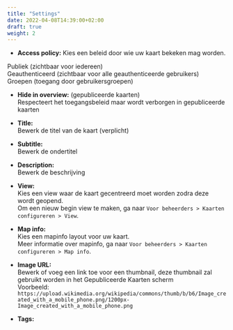 ```yaml
---
title: "Settings"
date: 2022-04-08T14:39:00+02:00
draft: true
weight: 2
---
```

- **Access policy:**
Kies een beleid door wie uw kaart bekeken mag worden.

Publiek (zichtbaar voor iedereen)  
Geauthenticeerd (zichtbaar voor alle geauthenticeerde gebruikers)  
Groepen (toegang door gebruikersgroepen)  


- **Hide in overview:** (gepubliceerde kaarten)     
Respecteert het toegangsbeleid maar wordt verborgen in gepubliceerde kaarten

- **Title:**     
Bewerk de titel van de kaart (verplicht)

- **Subtitle:**     
Bewerk de ondertitel

- **Description:**     
Bewerk de beschrijving

- **View:**     
Kies een view waar de kaart gecentreerd moet worden zodra deze wordt geopend.    
Om een nieuw begin view te maken, ga naar `Voor beheerders > Kaarten configureren > View`.

- **Map info:**     
Kies een mapinfo layout voor uw kaart.    
Meer informatie over mapinfo, ga naar `Voor beheerders > Kaarten configureren > Map info`.

- **Image URL:**     
Bewerk of voeg een link toe voor een thumbnail, deze thumbnail zal gebruikt worden in het Gepubliceerde Kaarten scherm    
Voorbeeld: `https://upload.wikimedia.org/wikipedia/commons/thumb/b/b6/Image_created_with_a_mobile_phone.png/1200px-Image_created_with_a_mobile_phone.png`

- **Tags:**     
